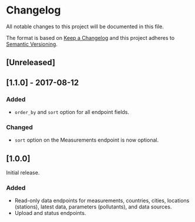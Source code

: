# Changelog

All notable changes to this project will be documented in this file.

The format is based on [Keep a Changelog](http://keepachangelog.com/en/1.0.0/)
and this project adheres to [Semantic Versioning](http://semver.org/spec/v2.0.0.html).

## [Unreleased]

## [1.1.0] - 2017-08-12
### Added
- `order_by` and `sort` option for all endpoint fields.

### Changed
- `sort` option on the Measurements endpoint is now optional.

## [1.0.0]

Initial release.

### Added
- Read-only data endpoints for measurements, countries, cities,
  locations (stations), latest data, parameters (pollutants),
  and data sources.
- Upload and status endpoints.
